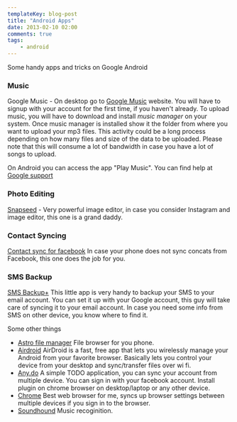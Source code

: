```yaml
---
templateKey: blog-post
title: "Android Apps"
date: 2013-02-10 02:00
comments: true
tags: 
    - android
---
```

Some handy apps and tricks on Google Android

### Music
Google Music - On desktop go to [Google Music](http://music.google.com) website. You will have to signup with your account for the first time, if you haven't already. To upload music, you will have to download and install *music manager* on your system. Once music manager is installed show it the folder from where you want to upload your mp3 files. This activity could be a long process depending on how many files and size of the data to be uploaded. Please note that this will consume a lot of bandwidth in case you have a lot of songs to upload.
<!-- More -->
On Android you can access the app "Play Music". You can find help at [Google support](http://support.google.com/googleplay/bin/answer.py?hl=en&answer=1291788)

### Photo Editing
[Snapseed](https://play.google.com/store/apps/details?id=com.niksoftware.snapseed) - Very powerful image editor, in case you consider Instagram and image editor, this one is a grand daddy.

### Contact Syncing
[Contact sync for facebook](https://play.google.com/store/apps/details?id=ro.weednet.contactssync) In case your phone does not sync concats from Facebook, this one does the job for you.

### SMS Backup
[SMS Backup+](https://play.google.com/store/apps/details?id=com.zegoggles.smssync&feature=search_result#?t=W251bGwsMSwxLDEsImNvbS56ZWdvZ2dsZXMuc21zc3luYyJd) This little app is very handy to backup your SMS to your email account. You can set it up with your Google account, this guy will take care of syncing it to your email account. In case you need some info from SMS on other device, you know where to find it.

Some other things

* [Astro file manager](https://play.google.com/store/apps/details?id=com.metago.astro) File browser for you phone.
* [Airdroid](https://play.google.com/store/apps/details?id=com.sand.airdroid) AirDroid is a fast, free app that lets you wirelessly manage your Android from your favorite browser. Basically lets you control your device from your desktop and sync/transfer files over wi fi.
* [Any.do](https://play.google.com/store/apps/details?id=com.anydo) A simple TODO application, you can sync your account from multiple device. You can sign in with your facebook account. Install plugin on chrome browser on desktop/laptop or any other device.
* [Chrome](https://play.google.com/store/apps/details?id=com.android.chrome) Best web browser for me, syncs up browser settings between multiple devices if you sign in to the browser.
* [Soundhound](https://play.google.com/store/apps/details?id=com.melodis.midomiMusicIdentifier.freemium) Music recoginition.